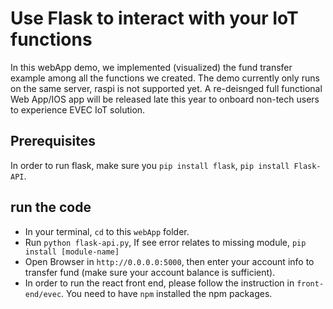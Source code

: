 # Use Flask to interact with your IoT functions
In this webApp demo, we implemented (visualized) the fund transfer example among all the functions we created. The demo currently only runs on the same server, raspi is not supported yet. A  re-deisnged full functional Web App/IOS app will be released late this year to onboard non-tech users to experience EVEC IoT solution.

## Prerequisites
In order to run flask, make sure you `pip install flask`, `pip install Flask-API`.

## run the code

* In your terminal, `cd` to this `webApp` folder.
* Run `python flask-api.py`, If see error relates to missing module, `pip install [module-name]`
* Open Browser in `http://0.0.0.0:5000`, then enter your account info to transfer fund (make sure your account balance is sufficient). 
* In order to run the react front end, please follow the instruction in `front-end/evec`. You need to have `npm` installed the npm packages. 